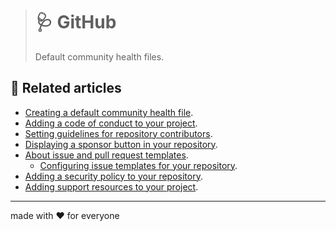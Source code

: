 > # 🩺 GitHub
>
> Default community health files.

## 📰 Related articles

- [Creating a default community health file](https://help.github.com/en/github/building-a-strong-community/creating-a-default-community-health-file).
- [Adding a code of conduct to your project](https://help.github.com/en/github/building-a-strong-community/adding-a-code-of-conduct-to-your-project).
- [Setting guidelines for repository contributors](https://help.github.com/en/github/building-a-strong-community/setting-guidelines-for-repository-contributors).
- [Displaying a sponsor button in your repository](https://help.github.com/en/github/administering-a-repository/displaying-a-sponsor-button-in-your-repository).
- [About issue and pull request templates](https://help.github.com/en/github/building-a-strong-community/about-issue-and-pull-request-templates).
  - [Configuring issue templates for your repository](https://help.github.com/en/github/building-a-strong-community/configuring-issue-templates-for-your-repository).
- [Adding a security policy to your repository](https://help.github.com/en/github/managing-security-vulnerabilities/adding-a-security-policy-to-your-repository).
- [Adding support resources to your project](https://help.github.com/en/github/building-a-strong-community/adding-support-resources-to-your-project).

---

made with ❤️ for everyone
